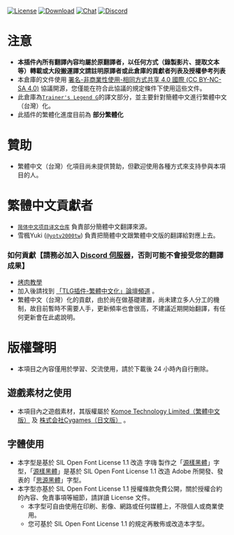 [![License](https://mirrors.creativecommons.org/presskit/buttons/88x31/svg/by-nc-sa.svg)](https://creativecommons.org/licenses/by-nc-sa/4.0/deed.zh)
[![Download](https://img.shields.io/github/v/release/MinamiChiwa/umamusume-localify-zh-CN?color=blue&logoColor=white&label=Download&logo=DocuSign)](https://github.com/MinamiChiwa/Trainers-Legend-G/releases/latest)
[![Chat](https://img.shields.io/badge/Join-QQ%E9%A2%91%E9%81%93-blue?logo=tencent-qq&logoColor=white)](https://qun.qq.com/qqweb/qunpro/share?_wv=3&_wwv=128&inviteCode=1olqdK&from=246610&biz=ka)
[![Discord](https://img.shields.io/discord/811185992198389800?color=blue&label=Discord&logo=Discord&logoColor=white)](https://discord.com/invite/umaconnect)
# 注意

- **本插件內所有翻譯內容均屬於原翻譯者，以任何方式（錄製影片、提取文本等）轉載或大段搬運譯文請註明原譯者或此倉庫的貢獻者列表及授權參考列表**
- 本倉庫的文件使用 [署名-非商業性使用-相同方式共享 4.0 國際 (CC BY-NC-SA 4.0)](https://creativecommons.org/licenses/by-nc-sa/4.0/deed.zh) 協議開源，您僅能在符合此協議的規定條件下使用這些文件。
- 此倉庫為[`Trainer's Legend G`](https://github.com/MinamiChiwa/Trainers-Legend-G)的譯文部分，並主要針對簡體中文進行繁體中文（台灣）化。
- 此插件的繁體化進度目前為 **部分繁體化**

# 贊助

- 繁體中文（台灣）化項目尚未提供贊助，但歡迎使用各種方式來支持參與本項目的人。

# 繁體中文貢獻者
- [`简体中文项目译文仓库`](https://github.com/MinamiChiwa/Trainers-Legend-G-TRANS) 負責部分簡體中文翻譯來源。
- 雪楓Yuki ([`@yotv2000tw`](https://github.com/yotv2000tw)) 負責把簡體中文跟繁體中文版的翻譯給對應上去。

### 如何貢獻【請務必加入 [Discord 伺服器](https://discord.com/invite/umaconnect)，否則可能不會接受您的翻譯成果】

- [烤肉教學](https://docs.qq.com/doc/DYk1Ia3h4UHRocGVJ)
- 加入後請找到 [「TLG插件-繁體中文化」論壇頻道](https://discord.com/channels/811185992198389800/1030943310799454269) 。
- 繁體中文（台灣）化的貢獻，由於尚在做基礎建置，尚未建立多人分工的機制，故目前暫時不需要人手，更新頻率也會很高，不建議近期開始翻譯，有任何更新會在此處說明。


# 版權聲明

- 本項目之內容僅用於學習、交流使用，請於下載後 24 小時內自行刪除。

## 遊戲素材之使用

- 本項目內之遊戲素材，其版權屬於 [Komoe Technology Limited（繁體中文版）](https://www.komoejoy-sea.com/) 及 [株式会社Cygames（日文版）](https://www.cygames.co.jp/) 。

## 字體使用

- 本字型是基於 SIL Open Font License 1.1 改造 字嗨 製作之「[源樣黑體](https://github.com/ButTaiwan/genyog-font/)」字型，「[源樣黑體](https://github.com/ButTaiwan/genyog-font/)」是基於 SIL Open Font License 1.1 改造 Adobe 所開發、發表的「[思源黑體](https://github.com/adobe-fonts/source-han-sans/)」字型。
- 本字型亦基於 SIL Open Font License 1.1 授權條款免費公開，關於授權合約的內容、免責事項等細節，請詳讀 License 文件。
    - 本字型可自由使用在印刷、影像、網路或任何媒體上，不限個人或商業使用。
    - 您可基於 SIL Open Font License 1.1 的規定再散佈或改造本字型。